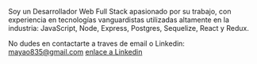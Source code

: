 Soy un Desarrollador Web Full Stack apasionado por su trabajo, con experiencia en tecnologías vanguardistas utilizadas altamente en la industria: JavaScript, Node, Express, Postgres, Sequelize, React y Redux.

No dudes en contactarte a traves de email o Linkedin:
mayao835@gmail.com
[enlace a Linkedin](https://www.linkedin.com/in/oscarmayacuellar/)
